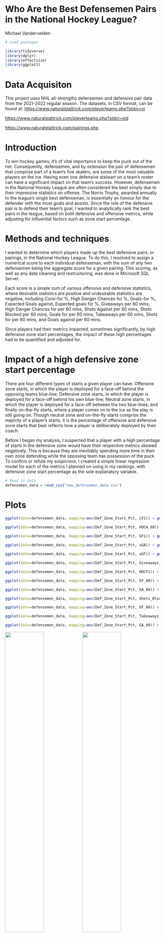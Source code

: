 Who Are the Best Defensemen Pairs in the National Hockey League?
================
Michael Vandervelden

``` r
# Load packages 

library(tidyverse)
library(dplyr)
library(effectsize)
library(ggplot2)
```

# Data Acquisiton

This project uses NHL all-strengths defensemen and defensive pair data
from the 2021-2022 regular season. The datasets, in CSV format, can be
found at: <https://www.naturalstattrick.com/playerteams.php?stdoi=oi>

<https://www.naturalstattrick.com/playerteams.php?stdoi=std>

<https://www.naturalstattrick.com/pairings.php>

# Introduction

To win hockey games, it’s of vital importance to keep the puck out of
the net. Consequently, defensemen, and by extension the pair of
defensemen that comprise part of a team’s five skaters, are some of the
most valuable players on the ice. Having even one defensive stalwart on
a team’s roster can have a significant impact on that team’s success.
However, defensemen in the National Hockey League are often considered
the best simply due to their impressive statistics on offense. The
Norris Trophy, awarded annually to the league’s single best defenseman,
is essentially an honour for the defender with the most goals and
assists. Since the role of the defensive pair is to defend their team’s
goal, I wanted to analytically rank the best pairs in the league, based
on both defensive and offensive metrics, while adjusting for influential
factors such as zone start percentage.

# Methods and techniques

I wanted to determine which players made up the best defensive pairs, or
pairings, in the National Hockey League. To do this, I resolved to
assign a numerical score to each individual defenseman, with the sum of
any two defensemen being the aggregate score for a given pairing. This
scoring, as well as any data cleaning and restructuring, was done in
Microsoft SQL Server.

Each score is a simple sum of various offensive and defensive
statistics, where desirable statistics are positive and undesirable
statistics are negative, including Corsi-for %, High Danger Chances for
%, Goals-for %, Expected Goals against, Expected goals for %, Giveaways
per 60 mins, High Danger Chances for per 60 mins, Shots Against per 60
mins, Shots Blocked per 60 mins, Goals for per 60 mins, Takeaways per 60
mins, Shots for per 60 mins, and Goals against per 60 mins.

Since players had their metrics impacted, sometimes significantly, by
high defensive zone start percentages, the impact of these high
percentages had to be quantified and adjusted for.

# Impact of a high defensive zone start percentage

There are four different types of starts a given player can have:
Offensive zone starts, in which the player is deployed for a face-off
behind the opposing teams blue-line; Defensive zone starts, in which the
player is deployed for a face-off behind his own blue-line; Neutral zone
starts, in which the player is deployed for a face-off between the two
blue-lines; and finally on-the-fly starts, where a player comes on to
the ice as the play is still going on. Though neutral zone and
on-the-fly starts comprise the majority of a player’s starts, it is the
percentage of offensive and defensive zone starts that best reflects how
a player is deliberately deployed by their coach.

Before I began my analysis, I suspected that a player with a high
percentage of starts in the defensive zone would have their respective
metrics skewed negatively. This is because they are inevitably spending
more time in their own zone defending while the opposing team has
possession of the puck. To confirm or refute my suspicions, I created a
simple linear regression model for each of the metrics I planned on
using in my rankings, with defensive zone start percentage as the sole
explanatory variable.

``` r
# Read in data
defensemen_data = read_csv("new_defensemen_data.csv")
```

# Plots

``` r
ggplot(data=defensemen_data, mapping=aes(Def_Zone_Start_Pct, CF1)) + geom_point(color='red', alpha=0.5) + geom_smooth(method='lm', se=FALSE, color='green') + labs(title="Corsi-for % vs. Defensive zone start %", x = "Defensive zone start %", y = "Corsi-for %")

ggplot(data=defensemen_data, mapping=aes(Def_Zone_Start_Pct, HDCA_60)) + geom_point(color='red', alpha=0.5) + geom_smooth(method='lm', se=FALSE, color='green') + labs(title="High-danger chances against per 60 mins. vs. Defensive zone start %", x = "Defensive zone start %", y = "High-danger chances against per 60 mins")

ggplot(data=defensemen_data, mapping=aes(Def_Zone_Start_Pct, GF1)) + geom_point(color='red', alpha=0.5) + geom_smooth(method='lm', se=FALSE, color='green') + labs(title="Goals-for % vs. Defensive zone start %", x = "Defensive zone start %", y = "Goals-for %")
 
ggplot(data=defensemen_data, mapping=aes(Def_Zone_Start_Pct, xGA)) + geom_point(color='red', alpha=0.5) + geom_smooth(method='lm', se=FALSE, color='green') + labs(title="Expected goals against vs. Defensive zone start %", x = "Defensive zone start %", y = "Expected goals against")

ggplot(data=defensemen_data, mapping=aes(Def_Zone_Start_Pct, xGF)) + geom_point(color='red', alpha=0.5) + geom_smooth(method='lm', se=FALSE, color='green') + labs(title="Expected goals for % vs. Defensive zone start %", x = "Defensive zone start %", y = "Expected goals for %")

ggplot(data=defensemen_data, mapping=aes(Def_Zone_Start_Pct, Giveaways_60)) + geom_point(color='red', alpha=0.5) + geom_smooth(method='lm', se=FALSE, color='green') + labs(title="Giveaways per 60 mins vs. Defensive zone start %", x = "Defensive zone start %", y = "Giveaways per 60 mins")

ggplot(data=defensemen_data, mapping=aes(Def_Zone_Start_Pct, HDCF1)) + geom_point(color='red', alpha=0.5) + geom_smooth(method='lm', se=FALSE, color='green') + labs(title="High-danger chances for % vs. Defensive zone start %", x = "Defensive zone start %", y = "High danger chances for %")

ggplot(data=defensemen_data, mapping=aes(Def_Zone_Start_Pct, SF_60)) + geom_point(color='red', alpha=0.5) + geom_smooth(method='lm', se=FALSE, color='green') + labs(title="Shots for per 60 mins vs. Defensive zone start %", x = "Defensive zone start %", y = "Shots for per 60 mins")

ggplot(data=defensemen_data, mapping=aes(Def_Zone_Start_Pct, SA_60)) + geom_point(color='red', alpha=0.5) + geom_smooth(method='lm', se=FALSE, color='green') + labs(title="Shots against per 60 mins vs. Defensive zone start %", x = "Defensive zone start %", y = "Shots against per 60 mins")

ggplot(data=defensemen_data, mapping=aes(Def_Zone_Start_Pct, Shots_Blocked_60)) + geom_point(color='red', alpha=0.5) + geom_smooth(method='lm', se=FALSE, color='green') + labs(title="Shots blocked per 60 mins vs. Defensive zone start %", x = "Defensive zone start %", y = "Shots against per 60 mins")

ggplot(data=defensemen_data, mapping=aes(Def_Zone_Start_Pct, GF_60)) + geom_point(color='red', alpha=0.5) + geom_smooth(method='lm', se=FALSE, color='green') + labs(title="Goals for per 60 mins vs. Defensive zone start %", x = "Defensive zone start %", y = "Goals for per 60 mins")

ggplot(data=defensemen_data, mapping=aes(Def_Zone_Start_Pct, Takeaways_60)) + geom_point(color='red', alpha=0.5) + geom_smooth(method='lm', se=FALSE, color='green') + labs(title="Takeaways per 60 mins vs. Defensive zone start %", x = "Defensive zone start %", y = "Takeaways per 60 mins")

ggplot(data=defensemen_data, mapping=aes(Def_Zone_Start_Pct, GA_60)) + geom_point(color='red', alpha=0.5) + geom_smooth(method='lm', se=FALSE, color='green') + labs(title="Goals against per 60 mins vs. Defensive zone start %", x = "Defensive zone start %", y = "Goals against per 60 mins")
```

<img src="defensive_pairs_summary_files/figure-gfm/figures-side-1.png" width="50%" /><img src="defensive_pairs_summary_files/figure-gfm/figures-side-2.png" width="50%" /><img src="defensive_pairs_summary_files/figure-gfm/figures-side-3.png" width="50%" /><img src="defensive_pairs_summary_files/figure-gfm/figures-side-4.png" width="50%" /><img src="defensive_pairs_summary_files/figure-gfm/figures-side-5.png" width="50%" /><img src="defensive_pairs_summary_files/figure-gfm/figures-side-6.png" width="50%" /><img src="defensive_pairs_summary_files/figure-gfm/figures-side-7.png" width="50%" /><img src="defensive_pairs_summary_files/figure-gfm/figures-side-8.png" width="50%" /><img src="defensive_pairs_summary_files/figure-gfm/figures-side-9.png" width="50%" /><img src="defensive_pairs_summary_files/figure-gfm/figures-side-10.png" width="50%" /><img src="defensive_pairs_summary_files/figure-gfm/figures-side-11.png" width="50%" /><img src="defensive_pairs_summary_files/figure-gfm/figures-side-12.png" width="50%" /><img src="defensive_pairs_summary_files/figure-gfm/figures-side-13.png" width="50%" />

# Effect size of defensive zone start percentage

As made evident by the plots, a player’s defensive zone start percentage
has a significant impact on several important metrics. In order to
determine how to adjust the effect of these metrics on the final
rankings, I obtained the coefficients and associated p-value for the
effect of defensive zone start percentage on each metric.

``` r
summary(lm(CF1 ~ Def_Zone_Start_Pct, data=defensemen_data))
```

    ## 
    ## Call:
    ## lm(formula = CF1 ~ Def_Zone_Start_Pct, data = defensemen_data)
    ## 
    ## Residuals:
    ##      Min       1Q   Median       3Q      Max 
    ## -10.0054  -2.6002  -0.0413   2.5395   7.9331 
    ## 
    ## Coefficients:
    ##                    Estimate Std. Error t value Pr(>|t|)    
    ## (Intercept)        65.29924    1.05750   61.75   <2e-16 ***
    ## Def_Zone_Start_Pct -0.31319    0.01872  -16.73   <2e-16 ***
    ## ---
    ## Signif. codes:  0 '***' 0.001 '**' 0.01 '*' 0.05 '.' 0.1 ' ' 1
    ## 
    ## Residual standard error: 3.596 on 242 degrees of freedom
    ## Multiple R-squared:  0.5364, Adjusted R-squared:  0.5345 
    ## F-statistic:   280 on 1 and 242 DF,  p-value: < 2.2e-16

``` r
summary(lm(SA_60 ~ Def_Zone_Start_Pct, data=defensemen_data))
```

    ## 
    ## Call:
    ## lm(formula = SA_60 ~ Def_Zone_Start_Pct, data = defensemen_data)
    ## 
    ## Residuals:
    ##     Min      1Q  Median      3Q     Max 
    ## -7.3888 -1.9381  0.0357  1.8571  9.6684 
    ## 
    ## Coefficients:
    ##                    Estimate Std. Error t value Pr(>|t|)    
    ## (Intercept)        24.17706    0.80132   30.17   <2e-16 ***
    ## Def_Zone_Start_Pct  0.14294    0.01418   10.08   <2e-16 ***
    ## ---
    ## Signif. codes:  0 '***' 0.001 '**' 0.01 '*' 0.05 '.' 0.1 ' ' 1
    ## 
    ## Residual standard error: 2.725 on 242 degrees of freedom
    ## Multiple R-squared:  0.2957, Adjusted R-squared:  0.2927 
    ## F-statistic: 101.6 on 1 and 242 DF,  p-value: < 2.2e-16

``` r
summary(lm(xGA ~ Def_Zone_Start_Pct, data=defensemen_data))
```

    ## 
    ## Call:
    ## lm(formula = xGA ~ Def_Zone_Start_Pct, data = defensemen_data)
    ## 
    ## Residuals:
    ##     Min      1Q  Median      3Q     Max 
    ## -49.662 -22.195   0.756  18.968  66.278 
    ## 
    ## Coefficients:
    ##                    Estimate Std. Error t value Pr(>|t|)    
    ## (Intercept)         39.2969     7.2924   5.389 1.68e-07 ***
    ## Def_Zone_Start_Pct   0.3738     0.1291   2.897  0.00412 ** 
    ## ---
    ## Signif. codes:  0 '***' 0.001 '**' 0.01 '*' 0.05 '.' 0.1 ' ' 1
    ## 
    ## Residual standard error: 24.79 on 242 degrees of freedom
    ## Multiple R-squared:  0.03351,    Adjusted R-squared:  0.02951 
    ## F-statistic:  8.39 on 1 and 242 DF,  p-value: 0.004119

``` r
summary(lm(HDCA_60 ~ Def_Zone_Start_Pct, data=defensemen_data))
```

    ## 
    ## Call:
    ## lm(formula = HDCA_60 ~ Def_Zone_Start_Pct, data = defensemen_data)
    ## 
    ## Residuals:
    ##     Min      1Q  Median      3Q     Max 
    ## -3.6514 -0.9473 -0.0410  0.9968  5.5706 
    ## 
    ## Coefficients:
    ##                    Estimate Std. Error t value Pr(>|t|)    
    ## (Intercept)        9.392758   0.430993   21.79  < 2e-16 ***
    ## Def_Zone_Start_Pct 0.044700   0.007628    5.86  1.5e-08 ***
    ## ---
    ## Signif. codes:  0 '***' 0.001 '**' 0.01 '*' 0.05 '.' 0.1 ' ' 1
    ## 
    ## Residual standard error: 1.465 on 242 degrees of freedom
    ## Multiple R-squared:  0.1243, Adjusted R-squared:  0.1207 
    ## F-statistic: 34.34 on 1 and 242 DF,  p-value: 1.505e-08

``` r
summary(lm(GF1 ~ Def_Zone_Start_Pct, data=defensemen_data))
```

    ## 
    ## Call:
    ## lm(formula = GF1 ~ Def_Zone_Start_Pct, data = defensemen_data)
    ## 
    ## Residuals:
    ##      Min       1Q   Median       3Q      Max 
    ## -21.2234  -4.6043  -0.0081   5.2116  16.6431 
    ## 
    ## Coefficients:
    ##                    Estimate Std. Error t value Pr(>|t|)    
    ## (Intercept)        65.31620    2.18165  29.939  < 2e-16 ***
    ## Def_Zone_Start_Pct -0.33239    0.03861  -8.609 9.57e-16 ***
    ## ---
    ## Signif. codes:  0 '***' 0.001 '**' 0.01 '*' 0.05 '.' 0.1 ' ' 1
    ## 
    ## Residual standard error: 7.418 on 242 degrees of freedom
    ## Multiple R-squared:  0.2344, Adjusted R-squared:  0.2313 
    ## F-statistic: 74.11 on 1 and 242 DF,  p-value: 9.565e-16

``` r
summary(lm(xGF ~ Def_Zone_Start_Pct, data=defensemen_data))
```

    ## 
    ## Call:
    ## lm(formula = xGF ~ Def_Zone_Start_Pct, data = defensemen_data)
    ## 
    ## Residuals:
    ##     Min      1Q  Median      3Q     Max 
    ## -50.131 -22.360  -0.791  20.414  72.957 
    ## 
    ## Coefficients:
    ##                    Estimate Std. Error t value Pr(>|t|)    
    ## (Intercept)         80.6914     8.2034   9.836  < 2e-16 ***
    ## Def_Zone_Start_Pct  -0.4463     0.1452  -3.074  0.00236 ** 
    ## ---
    ## Signif. codes:  0 '***' 0.001 '**' 0.01 '*' 0.05 '.' 0.1 ' ' 1
    ## 
    ## Residual standard error: 27.89 on 242 degrees of freedom
    ## Multiple R-squared:  0.03758,    Adjusted R-squared:  0.0336 
    ## F-statistic: 9.449 on 1 and 242 DF,  p-value: 0.002355

``` r
summary(lm(Giveaways_60 ~ Def_Zone_Start_Pct, data=defensemen_data))
```

    ## 
    ## Call:
    ## lm(formula = Giveaways_60 ~ Def_Zone_Start_Pct, data = defensemen_data)
    ## 
    ## Residuals:
    ##      Min       1Q   Median       3Q      Max 
    ## -1.38464 -0.48132 -0.05761  0.35535  2.46038 
    ## 
    ## Coefficients:
    ##                     Estimate Std. Error t value Pr(>|t|)    
    ## (Intercept)         2.363258   0.187163  12.627  < 2e-16 ***
    ## Def_Zone_Start_Pct -0.009372   0.003312  -2.829  0.00505 ** 
    ## ---
    ## Signif. codes:  0 '***' 0.001 '**' 0.01 '*' 0.05 '.' 0.1 ' ' 1
    ## 
    ## Residual standard error: 0.6364 on 242 degrees of freedom
    ## Multiple R-squared:  0.03202,    Adjusted R-squared:  0.02802 
    ## F-statistic: 8.006 on 1 and 242 DF,  p-value: 0.005054

``` r
summary(lm(HDCF1 ~ Def_Zone_Start_Pct, data=defensemen_data))
```

    ## 
    ## Call:
    ## lm(formula = HDCF1 ~ Def_Zone_Start_Pct, data = defensemen_data)
    ## 
    ## Residuals:
    ##      Min       1Q   Median       3Q      Max 
    ## -11.6336  -3.4510   0.1867   3.7196  11.1962 
    ## 
    ## Coefficients:
    ##                    Estimate Std. Error t value Pr(>|t|)    
    ## (Intercept)        63.21668    1.45676   43.40   <2e-16 ***
    ## Def_Zone_Start_Pct -0.27995    0.02578  -10.86   <2e-16 ***
    ## ---
    ## Signif. codes:  0 '***' 0.001 '**' 0.01 '*' 0.05 '.' 0.1 ' ' 1
    ## 
    ## Residual standard error: 4.953 on 242 degrees of freedom
    ## Multiple R-squared:  0.3276, Adjusted R-squared:  0.3248 
    ## F-statistic: 117.9 on 1 and 242 DF,  p-value: < 2.2e-16

``` r
summary(lm(Shots_Blocked_60 ~ Def_Zone_Start_Pct, data=defensemen_data))
```

    ## 
    ## Call:
    ## lm(formula = Shots_Blocked_60 ~ Def_Zone_Start_Pct, data = defensemen_data)
    ## 
    ## Residuals:
    ##     Min      1Q  Median      3Q     Max 
    ## -2.4677 -0.7791 -0.0686  0.6705  3.8378 
    ## 
    ## Coefficients:
    ##                    Estimate Std. Error t value Pr(>|t|)    
    ## (Intercept)        1.987039   0.319405   6.221 2.15e-09 ***
    ## Def_Zone_Start_Pct 0.041240   0.005653   7.295 4.24e-12 ***
    ## ---
    ## Signif. codes:  0 '***' 0.001 '**' 0.01 '*' 0.05 '.' 0.1 ' ' 1
    ## 
    ## Residual standard error: 1.086 on 242 degrees of freedom
    ## Multiple R-squared:  0.1803, Adjusted R-squared:  0.1769 
    ## F-statistic: 53.22 on 1 and 242 DF,  p-value: 4.24e-12

``` r
summary(lm(SF_60 ~ Def_Zone_Start_Pct, data=defensemen_data))
```

    ## 
    ## Call:
    ## lm(formula = SF_60 ~ Def_Zone_Start_Pct, data = defensemen_data)
    ## 
    ## Residuals:
    ##     Min      1Q  Median      3Q     Max 
    ## -8.6732 -2.2233 -0.0182  2.0604  9.4817 
    ## 
    ## Coefficients:
    ##                    Estimate Std. Error t value Pr(>|t|)    
    ## (Intercept)        41.44640    0.93509   44.32   <2e-16 ***
    ## Def_Zone_Start_Pct -0.21138    0.01655  -12.77   <2e-16 ***
    ## ---
    ## Signif. codes:  0 '***' 0.001 '**' 0.01 '*' 0.05 '.' 0.1 ' ' 1
    ## 
    ## Residual standard error: 3.179 on 242 degrees of freedom
    ## Multiple R-squared:  0.4027, Adjusted R-squared:  0.4002 
    ## F-statistic: 163.1 on 1 and 242 DF,  p-value: < 2.2e-16

``` r
summary(lm(GF_60 ~ Def_Zone_Start_Pct, data=defensemen_data))
```

    ## 
    ## Call:
    ## lm(formula = GF_60 ~ Def_Zone_Start_Pct, data = defensemen_data)
    ## 
    ## Residuals:
    ##      Min       1Q   Median       3Q      Max 
    ## -1.54178 -0.42161 -0.02936  0.41366  1.92099 
    ## 
    ## Coefficients:
    ##                     Estimate Std. Error t value Pr(>|t|)    
    ## (Intercept)         4.138285   0.200992  20.589  < 2e-16 ***
    ## Def_Zone_Start_Pct -0.024986   0.003557  -7.024 2.17e-11 ***
    ## ---
    ## Signif. codes:  0 '***' 0.001 '**' 0.01 '*' 0.05 '.' 0.1 ' ' 1
    ## 
    ## Residual standard error: 0.6834 on 242 degrees of freedom
    ## Multiple R-squared:  0.1693, Adjusted R-squared:  0.1659 
    ## F-statistic: 49.34 on 1 and 242 DF,  p-value: 2.172e-11

``` r
summary(lm(Takeaways_60 ~ Def_Zone_Start_Pct, data=defensemen_data))
```

    ## 
    ## Call:
    ## lm(formula = Takeaways_60 ~ Def_Zone_Start_Pct, data = defensemen_data)
    ## 
    ## Residuals:
    ##     Min      1Q  Median      3Q     Max 
    ## -0.9409 -0.3093 -0.1112  0.2726  1.8693 
    ## 
    ## Coefficients:
    ##                     Estimate Std. Error t value Pr(>|t|)    
    ## (Intercept)         1.175167   0.133065   8.832   <2e-16 ***
    ## Def_Zone_Start_Pct -0.004249   0.002355  -1.804   0.0725 .  
    ## ---
    ## Signif. codes:  0 '***' 0.001 '**' 0.01 '*' 0.05 '.' 0.1 ' ' 1
    ## 
    ## Residual standard error: 0.4524 on 242 degrees of freedom
    ## Multiple R-squared:  0.01327,    Adjusted R-squared:  0.009194 
    ## F-statistic: 3.255 on 1 and 242 DF,  p-value: 0.07246

``` r
summary(lm(GA_60 ~ Def_Zone_Start_Pct, data=defensemen_data))
```

    ## 
    ## Call:
    ## lm(formula = GA_60 ~ Def_Zone_Start_Pct, data = defensemen_data)
    ## 
    ## Residuals:
    ##      Min       1Q   Median       3Q      Max 
    ## -1.23381 -0.38218  0.00445  0.31804  1.42632 
    ## 
    ## Coefficients:
    ##                    Estimate Std. Error t value Pr(>|t|)    
    ## (Intercept)        2.175008   0.156446  13.903  < 2e-16 ***
    ## Def_Zone_Start_Pct 0.016204   0.002769   5.852 1.57e-08 ***
    ## ---
    ## Signif. codes:  0 '***' 0.001 '**' 0.01 '*' 0.05 '.' 0.1 ' ' 1
    ## 
    ## Residual standard error: 0.5319 on 242 degrees of freedom
    ## Multiple R-squared:  0.124,  Adjusted R-squared:  0.1204 
    ## F-statistic: 34.25 on 1 and 242 DF,  p-value: 1.567e-08

# Adjusting the impact of metrics on player score

Since the effect of defensive zone start percentage was not
statistically significant for the metrics of giveaways and takeaways, I
did not adjust their impact on each player’s score. For the other
metrics, I adjusted based on the value of the R-squared statistic for
each model.

For desirable metrics that tend to decrease as defensive zone start
percentage increases, I increased them depending on how large the
R-squared value was for that metric. Similarly, I decreased the size of
undesirable metrics that increased as defensive zone start percentage
increased, again, depending on the size of the R-squared value. I also
changed the percentage by which each metric was increased or decreased
based on whether a player had between 50 and 60 percent defensive zone
starts, or above 60 percent defensive zone starts. Below is a table
illustrating my scheme:

``` r
table = data.frame(dZSpercent = c( ">50%", ">60%" ),
                   small.effect = c("10% change", "20% change"),
                   medium.effect = c("20% change", "30% change"),
                   large.effect = c("30% change", "40% change"))

knitr::kable(table, "simple")
```

| dZSpercent | small.effect | medium.effect | large.effect |
|:-----------|:-------------|:--------------|:-------------|
| \>50%      | 10% change   | 20% change    | 30% change   |
| \>60%      | 20% change   | 30% change    | 40% change   |

After assigning an aggregate score to every pair of defensemen in the
NHL, the pairs that actually exist were extracted and ordered in
descending order by score. The top 25 pairs are displayed below:

``` r
ranking = read_csv("pairs_with_scores.csv")

knitr::kable(head(ranking, 25), "simple")
```

| pair                             |   score |
|:---------------------------------|--------:|
| Radko Gudas MacKenzie Weegar     | 555.613 |
| Alexander Edler Matt Roy         | 548.833 |
| Ian Cole Jaccob Slavin           | 547.161 |
| Darnell Nurse Evan Bouchard      | 540.840 |
| Ryan Suter Miro Heiskanen        | 539.250 |
| MacKenzie Weegar Gustav Forsling | 539.125 |
| Brady Skjei Jaccob Slavin        | 537.687 |
| Radko Gudas Gustav Forsling      | 528.798 |
| Travis Dermott Timothy Liljegren | 527.116 |
| Jaccob Slavin Brett Pesce        | 525.884 |
| Alexander Edler Olli Maatta      | 525.340 |
| TJ Brodie Timothy Liljegren      | 516.898 |
| Justin Holl Timothy Liljegren    | 515.110 |
| Alec Martinez Alex Pietrangelo   | 508.698 |
| Duncan Keith Evan Bouchard       | 505.991 |
| Alexander Edler Mikey Anderson   | 505.881 |
| Olli Maatta Matt Roy             | 504.203 |
| Jake Muzzin Timothy Liljegren    | 500.116 |
| Duncan Keith Darnell Nurse       | 498.309 |
| Chad Ruhwedel Marcus Pettersson  | 497.608 |
| Jacob Trouba K’Andre Miller      | 496.485 |
| Alex Pietrangelo Zach Whitecloud | 496.206 |
| Kris Russell Evan Bouchard       | 495.516 |
| Alex Pietrangelo Nicolas Hague   | 494.586 |
| Alex Pietrangelo Ben Hutton      | 493.441 |

Below is a rudimentary visualization of the dispersion of scores for
each defensive pair in the league.

``` r
# score visualizations 

ggplot(ranking, aes(pair, score)) + geom_point(color= 'blue', alpha=0.6) + labs(title="Defensive pairs by score") + theme(axis.title.x=element_blank(),
        axis.text.x=element_blank(),
        axis.ticks.x=element_blank())
```

![](defensive_pairs_summary_files/figure-gfm/unnamed-chunk-6-1.png)<!-- -->

# Summary and Reflections

As I had initially suspected, the impact of a defenseman’s percentage of
starts in their own zone had significant statistical impact on their
respective metrics. Using this revelation, I was able to discover a more
accurate and fair way to evaluate defensemen, by compensating for these
adverse effects. Some defensive pairs that were already renowned for
their offensive output, such as Mackenzie Weegar & Gustav Forsling,
should actually be held in even higher esteem for their defensive
performance: Their defensive metrics are actually quite favourable
considering how much time they spend being forced to defend instead of
being on the attack.

In hindsight, there are several things I would have done differently,
but this is still encouraging, because it opens the door to further
analysis on this topic.

It would be interesting to analyse the distribution of high-scoring and
low-scoring pairs by team. Since I removed the team column early in the
data cleaning process, I neglected to use it in any of my
investigations. Additionally, my scheme was rather arbitrary at times,
especially in the metrics I chose to include in each defenseman’s score.
While the metrics I chose were objectively valuable, there are no doubt
many others that could be used to measure a defenseman’s value. It would
be an interesting experiment to conduct the same analysis using
different metrics, and then compare the resulting rankings.
